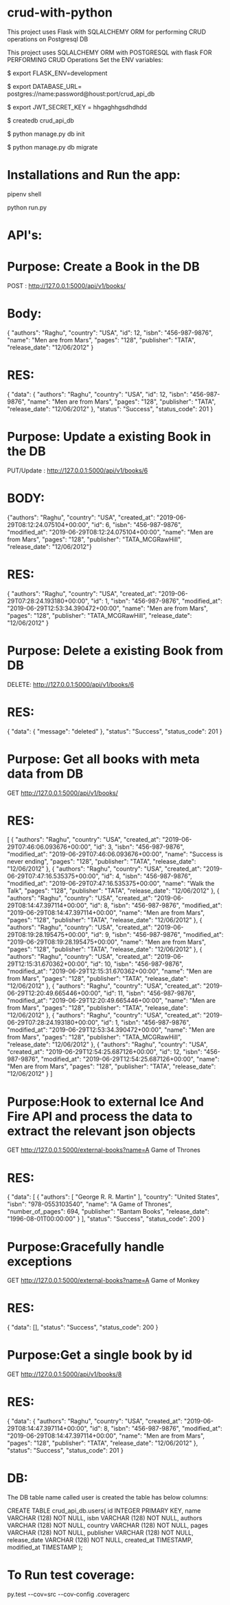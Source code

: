 # crud-with-python
This project uses Flask with SQLALCHEMY ORM for performing CRUD operations on Postgresql DB

This project uses SQLALCHEMY ORM with POSTGRESQL with flask FOR PERFORMING CRUD Operations
Set the ENV variables:

$ export FLASK_ENV=development

$ export DATABASE_URL= postgres://name:password@houst:port/crud_api_db

$ export JWT_SECRET_KEY = hhgaghhgsdhdhdd

$ createdb crud_api_db

$ python manage.py db init

$ python manage.py db migrate


# Installations and Run the app:

pipenv shell

python run.py



# API's:

# Purpose: Create a Book in the DB

POST : http://127.0.0.1:5000/api/v1/books/


# Body:
{
    "authors": "Raghu",
    "country": "USA",
    "id": 12,
    "isbn": "456-987-9876",
    "name": "Men are from Mars",
    "pages": "128",
    "publisher": "TATA",
    "release_date": "12/06/2012"
}

# RES:
{
  "data": {
    "authors": "Raghu",
    "country": "USA",
    "id": 12,
    "isbn": "456-987-9876",
    "name": "Men are from Mars",
    "pages": "128",
    "publisher": "TATA",
    "release_date": "12/06/2012"
  },
  "status": "Success",
  "status_code": 201
}

# Purpose: Update a existing Book in the DB

PUT/Update : http://127.0.0.1:5000/api/v1/books/6


# BODY:
{"authors": "Raghu", "country": "USA", "created_at": "2019-06-29T08:12:24.075104+00:00", "id": 6, "isbn": "456-987-9876", "modified_at": "2019-06-29T08:12:24.075104+00:00", "name": "Men are from Mars", "pages": "128", "publisher": "TATA_MCGRawHill", "release_date": "12/06/2012"}

# RES:
{
  "authors": "Raghu",
  "country": "USA",
  "created_at": "2019-06-29T07:28:24.193180+00:00",
  "id": 1,
  "isbn": "456-987-9876",
  "modified_at": "2019-06-29T12:53:34.390472+00:00",
  "name": "Men are from Mars",
  "pages": "128",
  "publisher": "TATA_MCGRawHill",
  "release_date": "12/06/2012"
}

# Purpose: Delete a existing Book from DB

DELETE: http://127.0.0.1:5000/api/v1/books/6

# RES:
{
  "data": {
    "message": "deleted"
  },
  "status": "Success",
  "status_code": 201
}

# Purpose: Get all books with meta data from DB


GET http://127.0.0.1:5000/api/v1/books/


# RES:
[
  {
    "authors": "Raghu",
    "country": "USA",
    "created_at": "2019-06-29T07:46:06.093676+00:00",
    "id": 3,
    "isbn": "456-987-9876",
    "modified_at": "2019-06-29T07:46:06.093676+00:00",
    "name": "Success is never ending",
    "pages": "128",
    "publisher": "TATA",
    "release_date": "12/06/2012"
  },
  {
    "authors": "Raghu",
    "country": "USA",
    "created_at": "2019-06-29T07:47:16.535375+00:00",
    "id": 4,
    "isbn": "456-987-9876",
    "modified_at": "2019-06-29T07:47:16.535375+00:00",
    "name": "Walk the Talk",
    "pages": "128",
    "publisher": "TATA",
    "release_date": "12/06/2012"
  },
  {
    "authors": "Raghu",
    "country": "USA",
    "created_at": "2019-06-29T08:14:47.397114+00:00",
    "id": 8,
    "isbn": "456-987-9876",
    "modified_at": "2019-06-29T08:14:47.397114+00:00",
    "name": "Men are from Mars",
    "pages": "128",
    "publisher": "TATA",
    "release_date": "12/06/2012"
  },
  {
    "authors": "Raghu",
    "country": "USA",
    "created_at": "2019-06-29T08:19:28.195475+00:00",
    "id": 9,
    "isbn": "456-987-9876",
    "modified_at": "2019-06-29T08:19:28.195475+00:00",
    "name": "Men are from Mars",
    "pages": "128",
    "publisher": "TATA",
    "release_date": "12/06/2012"
  },
  {
    "authors": "Raghu",
    "country": "USA",
    "created_at": "2019-06-29T12:15:31.670362+00:00",
    "id": 10,
    "isbn": "456-987-9876",
    "modified_at": "2019-06-29T12:15:31.670362+00:00",
    "name": "Men are from Mars",
    "pages": "128",
    "publisher": "TATA",
    "release_date": "12/06/2012"
  },
  {
    "authors": "Raghu",
    "country": "USA",
    "created_at": "2019-06-29T12:20:49.665446+00:00",
    "id": 11,
    "isbn": "456-987-9876",
    "modified_at": "2019-06-29T12:20:49.665446+00:00",
    "name": "Men are from Mars",
    "pages": "128",
    "publisher": "TATA",
    "release_date": "12/06/2012"
  },
  {
    "authors": "Raghu",
    "country": "USA",
    "created_at": "2019-06-29T07:28:24.193180+00:00",
    "id": 1,
    "isbn": "456-987-9876",
    "modified_at": "2019-06-29T12:53:34.390472+00:00",
    "name": "Men are from Mars",
    "pages": "128",
    "publisher": "TATA_MCGRawHill",
    "release_date": "12/06/2012"
  },
  {
    "authors": "Raghu",
    "country": "USA",
    "created_at": "2019-06-29T12:54:25.687126+00:00",
    "id": 12,
    "isbn": "456-987-9876",
    "modified_at": "2019-06-29T12:54:25.687126+00:00",
    "name": "Men are from Mars",
    "pages": "128",
    "publisher": "TATA",
    "release_date": "12/06/2012"
  }
]


# Purpose:Hook to external Ice And Fire API and process the data to extract the relevant json objects


GET http://127.0.0.1:5000/external-books?name=A Game of Thrones


# RES:
{
  "data": [
    {
      "authors": [
        "George R. R. Martin"
      ],
      "country": "United States",
      "isbn": "978-0553103540",
      "name": "A Game of Thrones",
      "number_of_pages": 694,
      "publisher": "Bantam Books",
      "release_date": "1996-08-01T00:00:00"
    }
  ],
  "status": "Success",
  "status_code": 200
}


# Purpose:Gracefully handle exceptions

GET http://127.0.0.1:5000/external-books?name=A Game of Monkey


# RES:
{
  "data": [],
  "status": "Success",
  "status_code": 200
}


# Purpose:Get a single book by id

GET http://127.0.0.1:5000/api/v1/books/8



# RES:
{
  "data": {
    "authors": "Raghu",
    "country": "USA",
    "created_at": "2019-06-29T08:14:47.397114+00:00",
    "id": 8,
    "isbn": "456-987-9876",
    "modified_at": "2019-06-29T08:14:47.397114+00:00",
    "name": "Men are from Mars",
    "pages": "128",
    "publisher": "TATA",
    "release_date": "12/06/2012"
  },
  "status": "Success",
  "status_code": 201
}

# DB:

The DB table name called user is created
the table has below columns:

CREATE TABLE crud_api_db.users(
   id INTEGER PRIMARY KEY,
   name VARCHAR (128) NOT NULL,
   isbn VARCHAR (128) NOT NULL,
   authors VARCHAR (128) NOT NULL,
   country VARCHAR (128) NOT NULL,
   pages VARCHAR (128) NOT NULL,
   publisher VARCHAR (128) NOT NULL,
   release_date VARCHAR (128) NOT NULL,
   created_at TIMESTAMP,
   modified_at TIMESTAMP
);


# To Run test coverage:


py.test --cov=src --cov-config .coveragerc

